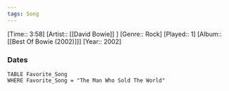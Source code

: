 ```yaml
---
tags: Song  
---
```

[Time:: 3:58]
[Artist:: [[David Bowie]] ]
[Genre:: Rock]
[Played:: 1]
[Album:: [[Best Of Bowie (2002)]]]
[Year:: 2002]
### Dates
````dataview
TABLE Favorite_Song
WHERE Favorite_Song = "The Man Who Sold The World"
````